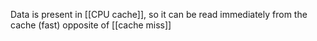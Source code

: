 Data is present in [[CPU cache]], so it can be read immediately from the cache (fast)
opposite of [[cache miss]]